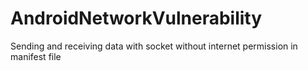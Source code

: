 # AndroidNetworkVulnerability
Sending and receiving data with socket without internet permission in manifest file
